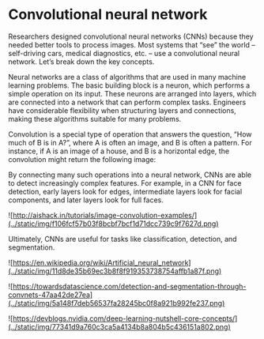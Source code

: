 # Convolutional neural network

Researchers designed convolutional neural networks (CNNs) because they needed better tools to process images. Most systems that “see” the world – self-driving cars, medical diagnostics, etc. – use a convolutional neural network. Let’s break down the key concepts.

Neural networks are a class of algorithms that are used in many machine learning problems. The basic building block is a neuron, which performs a simple operation on its input. These neurons are arranged into layers, which are connected into a network that can perform complex tasks. Engineers have considerable flexibility when structuring layers and connections, making these algorithms suitable for many problems.

Convolution is a special type of operation that answers the question, “How much of B is in A?”, where A is often an image, and B is often a pattern. For instance, if A is an image of a house, and B is a horizontal edge, the convolution might return the following image:

By connecting many such operations into a neural network, CNNs are able to detect increasingly complex features. For example, in a CNN for face detection, early layers look for edges, intermediate layers look for facial components, and later layers look for full faces.

![http://aishack.in/tutorials/image-convolution-examples/](../static/img/f106fcf57b03f8bcbf7bcf1d71dcc739c9f7627d.png)

Ultimately, CNNs are useful for tasks like classification, detection, and segmentation.

![https://en.wikipedia.org/wiki/Artificial_neural_network](../static/img/11d8de35b69ec3b8f8f919353738754affb1a87f.png)

![https://towardsdatascience.com/detection-and-segmentation-through-convnets-47aa42de27ea](../static/img/5a148f7deb56537fa28245bc0f8a921b992fe237.png)

![https://devblogs.nvidia.com/deep-learning-nutshell-core-concepts/](../static/img/77341d9a760c3ca5a4134b8a804b5c436151a802.png)

